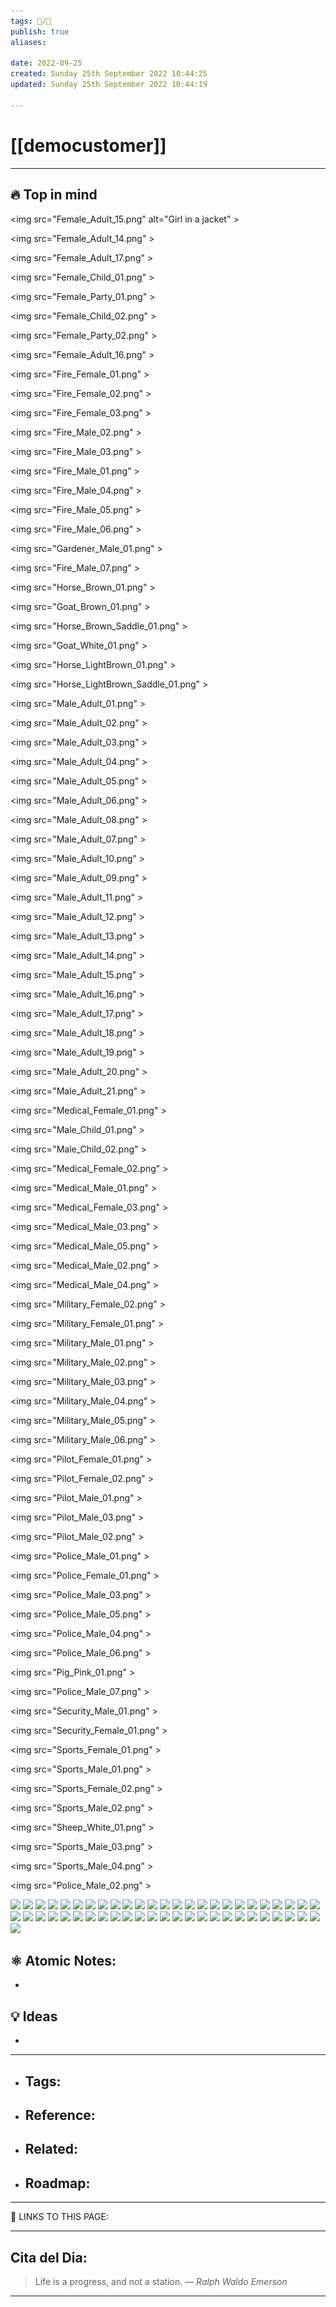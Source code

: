 ```yaml
---
tags: 📝️/🌱️
publish: true
aliases: 

date: 2022-09-25 
created: Sunday 25th September 2022 10:44:25
updated: Sunday 25th September 2022 10:44:19

---
```


# [[democustomer]]

---

## 🔥 Top in mind



<img src="Female_Adult_15.png" alt="Girl in a jacket" >

<img src="Female_Adult_14.png" >

<img src="Female_Adult_17.png" >

<img src="Female_Child_01.png" >

<img src="Female_Party_01.png" >

<img src="Female_Child_02.png" >

<img src="Female_Party_02.png" >

<img src="Female_Adult_16.png" >

<img src="Fire_Female_01.png" >

<img src="Fire_Female_02.png" >

<img src="Fire_Female_03.png" >

<img src="Fire_Male_02.png" >

<img src="Fire_Male_03.png" >

<img src="Fire_Male_01.png" >

<img src="Fire_Male_04.png" >

<img src="Fire_Male_05.png" >

<img src="Fire_Male_06.png" >

<img src="Gardener_Male_01.png" >

<img src="Fire_Male_07.png" >

<img src="Horse_Brown_01.png" >

<img src="Goat_Brown_01.png" >

<img src="Horse_Brown_Saddle_01.png" >

<img src="Goat_White_01.png" >

<img src="Horse_LightBrown_01.png" >

<img src="Horse_LightBrown_Saddle_01.png" >

<img src="Male_Adult_01.png" >

<img src="Male_Adult_02.png" >

<img src="Male_Adult_03.png" >

<img src="Male_Adult_04.png" >

<img src="Male_Adult_05.png" >

<img src="Male_Adult_06.png" >

<img src="Male_Adult_08.png" >

<img src="Male_Adult_07.png" >

<img src="Male_Adult_10.png" >

<img src="Male_Adult_09.png" >

<img src="Male_Adult_11.png" >

<img src="Male_Adult_12.png" >

<img src="Male_Adult_13.png" >

<img src="Male_Adult_14.png" >

<img src="Male_Adult_15.png" >

<img src="Male_Adult_16.png" >

<img src="Male_Adult_17.png" >

<img src="Male_Adult_18.png" >

<img src="Male_Adult_19.png" >

<img src="Male_Adult_20.png" >

<img src="Male_Adult_21.png" >

<img src="Medical_Female_01.png" >

<img src="Male_Child_01.png" >

<img src="Male_Child_02.png" >

<img src="Medical_Female_02.png" >

<img src="Medical_Male_01.png" >

<img src="Medical_Female_03.png" >

<img src="Medical_Male_03.png" >

<img src="Medical_Male_05.png" >

<img src="Medical_Male_02.png" >

<img src="Medical_Male_04.png" >

<img src="Military_Female_02.png" >

<img src="Military_Female_01.png" >

<img src="Military_Male_01.png" >

<img src="Military_Male_02.png" >

<img src="Military_Male_03.png" >

<img src="Military_Male_04.png" >

<img src="Military_Male_05.png" >

<img src="Military_Male_06.png" >

<img src="Pilot_Female_01.png" >

<img src="Pilot_Female_02.png" >

<img src="Pilot_Male_01.png" >

<img src="Pilot_Male_03.png" >

<img src="Pilot_Male_02.png" >

<img src="Police_Male_01.png" >

<img src="Police_Female_01.png" >

<img src="Police_Male_03.png" >

<img src="Police_Male_05.png" >

<img src="Police_Male_04.png" >

<img src="Police_Male_06.png" >

<img src="Pig_Pink_01.png" >

<img src="Police_Male_07.png" >

<img src="Security_Male_01.png" >

<img src="Security_Female_01.png" >

<img src="Sports_Female_01.png" >

<img src="Sports_Male_01.png" >

<img src="Sports_Female_02.png" >

<img src="Sports_Male_02.png" >

<img src="Sheep_White_01.png" >

<img src="Sports_Male_03.png" >

<img src="Sports_Male_04.png" >

<img src="Police_Male_02.png" >

![](https://i.imgur.com/tFhyCmF.png)
![](https://i.imgur.com/C3SP72W.png)
![](https://i.imgur.com/aX7aFjF.png)
![](https://i.imgur.com/XhN1MYH.png)
![](https://i.imgur.com/BCNpTBO.png)
![](https://i.imgur.com/06IBJde.png)
![](https://i.imgur.com/JKwxqBX.png)
![](https://i.imgur.com/iLrf9qo.png)
![](https://i.imgur.com/GMHxAic.png)
![](https://i.imgur.com/wUOs1iD.png)
![](https://i.imgur.com/bDTaNG9.png)
![](https://i.imgur.com/P5mURTU.png)
![](https://i.imgur.com/RX1YDbS.png)
![](https://i.imgur.com/sQLj8nE.png)
![](https://i.imgur.com/56xh49O.png)
![](https://i.imgur.com/x6WgkoD.png)
![](https://i.imgur.com/meAxHAe.png)
![](https://i.imgur.com/EVitJqq.png)
![](https://i.imgur.com/1vRJ9MA.png)
![](https://i.imgur.com/hpHlnlz.png)
![](https://i.imgur.com/HaAUInw.png)
![](https://i.imgur.com/Iatnl55.png)
![](https://i.imgur.com/jVWZ7kf.png)
![](https://i.imgur.com/XEKYuHx.png)
![](https://i.imgur.com/PDP1y1d.png)
![](https://i.imgur.com/67avWrB.png)
![](https://i.imgur.com/L13E60B.png)
![](https://i.imgur.com/W1YsRDl.png)
![](https://i.imgur.com/WbmdUGa.png)
![](https://i.imgur.com/FJrYIOp.png)
![](https://i.imgur.com/OeIKN5N.png)
![](https://i.imgur.com/yL5pwH9.png)
![](https://i.imgur.com/b8BtOAD.png)
![](https://i.imgur.com/NOtbtKq.png)
![](https://i.imgur.com/pm6Ctfz.png)
![](https://i.imgur.com/eYoARxc.png)
![](https://i.imgur.com/EknkID1.png)
![](https://i.imgur.com/QNGOgcj.png)
![](https://i.imgur.com/SLxGaQZ.png)
![](https://i.imgur.com/O8LHZow.png)
![](https://i.imgur.com/qbDpu69.png)
![](https://i.imgur.com/dbvUPZR.png)
![](https://i.imgur.com/jUklPbg.png)
![](https://i.imgur.com/6w0BhGo.png)
![](https://i.imgur.com/ISJLmoG.png)
![](https://i.imgur.com/wgtCG2S.png)
![](https://i.imgur.com/LE8gXNs.png)
![](https://i.imgur.com/0amEgRT.png)
![](https://i.imgur.com/S8ndqVY.png)
![](https://i.imgur.com/oXXmCiP.png)
![](https://i.imgur.com/fbXebPD.png)
<!--Upload failed, remote server returned an error: [object Object]-->
<!--Upload failed, remote server returned an error: [object Object]-->
<!--Upload failed, remote server returned an error: [object Object]-->
<!--Upload failed, remote server returned an error: [object Object]-->
<!--Upload failed, remote server returned an error: [object Object]-->
<!--Upload failed, remote server returned an error: [object Object]-->
<!--Upload failed, remote server returned an error: [object Object]-->
<!--Upload failed, remote server returned an error: [object Object]-->
<!--Upload failed, remote server returned an error: [object Object]-->
<!--Upload failed, remote server returned an error: [object Object]-->
<!--Upload failed, remote server returned an error: [object Object]-->
<!--Upload failed, remote server returned an error: [object Object]-->
<!--Upload failed, remote server returned an error: [object Object]-->
<!--Upload failed, remote server returned an error: [object Object]-->
<!--Upload failed, remote server returned an error: [object Object]-->
<!--Upload failed, remote server returned an error: [object Object]-->
<!--Upload failed, remote server returned an error: [object Object]-->
<!--Upload failed, remote server returned an error: [object Object]-->
<!--Upload failed, remote server returned an error: [object Object]-->
<!--Upload failed, remote server returned an error: [object Object]-->
<!--Upload failed, remote server returned an error: [object Object]-->
<!--Upload failed, remote server returned an error: [object Object]-->
<!--Upload failed, remote server returned an error: [object Object]-->
<!--Upload failed, remote server returned an error: [object Object]-->
<!--Upload failed, remote server returned an error: [object Object]-->
<!--Upload failed, remote server returned an error: [object Object]-->
<!--Upload failed, remote server returned an error: [object Object]-->
<!--Upload failed, remote server returned an error: [object Object]-->
<!--Upload failed, remote server returned an error: [object Object]-->
<!--Upload failed, remote server returned an error: [object Object]-->
<!--Upload failed, remote server returned an error: [object Object]-->
<!--Upload failed, remote server returned an error: [object Object]-->
<!--Upload failed, remote server returned an error: [object Object]-->
<!--Upload failed, remote server returned an error: [object Object]-->
<!--Upload failed, remote server returned an error: [object Object]-->
<!--Upload failed, remote server returned an error: [object Object]-->
<!--Upload failed, remote server returned an error: [object Object]-->
<!--Upload failed, remote server returned an error: [object Object]-->
<!--Upload failed, remote server returned an error: [object Object]-->
<!--Upload failed, remote server returned an error: [object Object]-->
<!--Upload failed, remote server returned an error: [object Object]-->
<!--Upload failed, remote server returned an error: [object Object]-->
<!--Upload failed, remote server returned an error: [object Object]-->
<!--Upload failed, remote server returned an error: [object Object]-->
<!--Upload failed, remote server returned an error: [object Object]-->
<!--Upload failed, remote server returned an error: [object Object]-->
<!--Upload failed, remote server returned an error: [object Object]-->
<!--Upload failed, remote server returned an error: [object Object]-->
<!--Upload failed, remote server returned an error: [object Object]-->
<!--Upload failed, remote server returned an error: [object Object]-->
<!--Upload failed, remote server returned an error: [object Object]-->
<!--Upload failed, remote server returned an error: [object Object]-->
<!--Upload failed, remote server returned an error: [object Object]-->
<!--Upload failed, remote server returned an error: [object Object]-->
<!--Upload failed, remote server returned an error: [object Object]-->
<!--Upload failed, remote server returned an error: [object Object]-->
<!--Upload failed, remote server returned an error: [object Object]-->
<!--Upload failed, remote server returned an error: [object Object]-->
<!--Upload failed, remote server returned an error: [object Object]-->
<!--Upload failed, remote server returned an error: [object Object]-->
<!--Upload failed, remote server returned an error: [object Object]-->
<!--Upload failed, remote server returned an error: [object Object]-->
<!--Upload failed, remote server returned an error: [object Object]-->
<!--Upload failed, remote server returned an error: [object Object]-->
<!--Upload failed, remote server returned an error: [object Object]-->
<!--Upload![[Female_Adult_13.png]]


![[Wood_Male_01.png]] failed, remote server returned an error: [object Object]-->
<!--Upload failed, remote server returned an error: [object Object]-->
<!--Upload failed, remote server returned an error: [object Object]-->
<!--Upload failed, remote server returned an error: [object Object]-->
<!--Upload failed, remote server returned an error: [object Object]-->
<!--Upload failed, remote server returned an error: [object Object]-->
<!--Upload failed, remote server returned an error: [object Object]-->
<!--Upload failed, remote server returned an error: [object Object]-->
<!--Upload failed, remote server returned an error: [object Object]-->
<!--Upload failed, remote server returned an error: [object Object]-->
<!--Upload failed, remote server returned an error: [object Object]-->
<!--Upload failed, remote server returned an error: [object Object]-->
<!--Upload failed, remote server returned an error: [object Object]-->
<!--Upload failed, remote server returned an error: [object Object]-->
<!--Upload failed, remote server returned an error: [object Object]-->
<!--Upload failed, remote server returned an error: [object Object]-->
<!--Upload failed, remote server returned an error: [object Object]-->
<!--Upload failed, remote server returned an error: [object Object]-->
<!--Upload failed, remote server returned an error: [object Object]-->
<!--Upload failed, remote server returned an error: [object Object]-->
<!--Upload failed, remote server returned an error: [object Object]-->
<!--Upload failed, remote server returned an error: [object Object]-->
<!--Upload failed, remote server returned an error: [object Object]-->
<!--Upload failed, remote server returned an error: [object Object]-->


## ⚛️ Atomic Notes:
-

## 💡 Ideas
-


---

- Tags: 
    - 
- Reference:
    - 
- Related:
    - 
- Roadmap:
    - 

---

🔗 LINKS TO THIS PAGE: 


---

## Cita del Dia:
> Life is a progress, and not a station.
> — <cite>Ralph Waldo Emerson</cite>  

---

